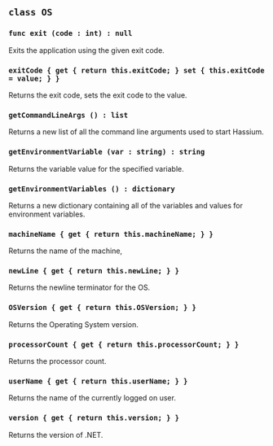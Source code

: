 ## ```class OS```

### ```func exit (code : int) : null```
Exits the application using the given exit code.

### ```exitCode { get { return this.exitCode; } set { this.exitCode = value; } }```
Returns the exit code, sets the exit code to the value.

### ```getCommandLineArgs () : list```
Returns a new list of all the command line arguments used to start Hassium.

### ```getEnvironmentVariable (var : string) : string```
Returns the variable value for the specified variable.

### ```getEnvironmentVariables () : dictionary```
Returns a new dictionary containing all of the variables and values for environment variables.

### ```machineName { get { return this.machineName; } }```
Returns the name of the machine,

### ```newLine { get { return this.newLine; } }```
Returns the newline terminator for the OS.

### ```OSVersion { get { return this.OSVersion; } }```
Returns the Operating System version.

### ```processorCount { get { return this.processorCount; } }```
Returns the processor count.

### ```userName { get { return this.userName; } }```
Returns the name of the currently logged on user.

### ```version { get { return this.version; } }```
Returns the version of .NET.

